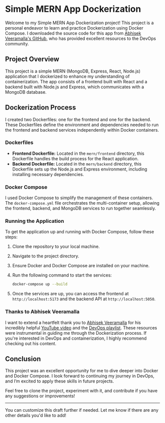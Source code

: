 # Simple MERN App Dockerization

Welcome to my Simple MERN App Dockerization project! This project is a personal endeavor to learn and practice Dockerization using Docker Compose. I downloaded the source code for this app from [Abhisek Veeramalla's GitHub](https://github.com/abhisekv), who has provided excellent resources to the DevOps community.

## Project Overview

This project is a simple MERN (MongoDB, Express, React, Node.js) application that I dockerized to enhance my understanding of containerization. The app consists of a frontend built with React and a backend built with Node.js and Express, which communicates with a MongoDB database.

## Dockerization Process

I created two Dockerfiles: one for the frontend and one for the backend. These Dockerfiles define the environment and dependencies needed to run the frontend and backend services independently within Docker containers.

### Dockerfiles

- **Frontend Dockerfile:** Located in the `mern/frontend` directory, this Dockerfile handles the build process for the React application.
- **Backend Dockerfile:** Located in the `mern/backend` directory, this Dockerfile sets up the Node.js and Express environment, including installing necessary dependencies.

### Docker Compose

I used Docker Compose to simplify the management of these containers. The `docker-compose.yml` file orchestrates the multi-container setup, allowing the frontend, backend, and MongoDB services to run together seamlessly.


### Running the Application

To get the application up and running with Docker Compose, follow these steps:

1. Clone the repository to your local machine.
2. Navigate to the project directory.
3. Ensure Docker and Docker Compose are installed on your machine.
4. Run the following command to start the services:

   ```bash
   docker-compose up --build
   ```

5. Once the services are up, you can access the frontend at `http://localhost:5173` and the backend API at `http://localhost:5050`.

### Thanks to Abhisek Veeramalla

I want to extend a heartfelt thank you to [Abhisek Veeramalla](https://www.youtube.com/@AbhisekVeeramalla) for his incredibly helpful [YouTube video](https://youtu.be/IUpsu2xemrA?feature=shared) and the [DevOps playlist](https://www.youtube.com/playlist?list=PLdpzxOOAlwvIKMhk8WhzN1pYoJ1YU8Csa). These resources were instrumental in guiding me through the Dockerization process. If you're interested in DevOps and containerization, I highly recommend checking out his content.

## Conclusion

This project was an excellent opportunity for me to dive deeper into Docker and Docker Compose. I look forward to continuing my journey in DevOps, and I’m excited to apply these skills in future projects.

Feel free to clone the project, experiment with it, and contribute if you have any suggestions or improvements!

---

You can customize this draft further if needed. Let me know if there are any other details you'd like to add!
